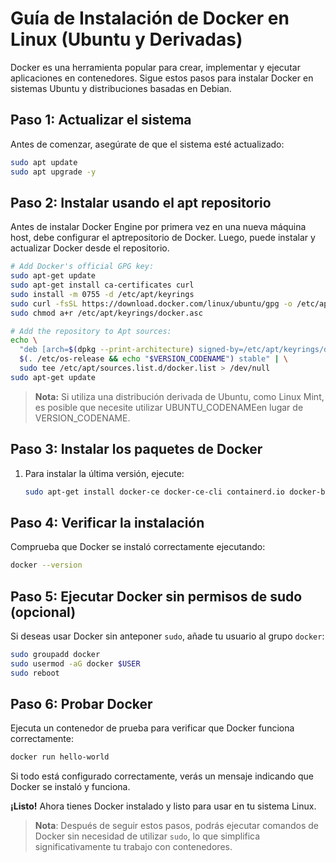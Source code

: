 # Guía de Instalación de Docker en Linux (Ubuntu y Derivadas)

Docker es una herramienta popular para crear, implementar y ejecutar aplicaciones en contenedores. Sigue estos pasos para instalar Docker en sistemas Ubuntu y distribuciones basadas en Debian.

## **Paso 1: Actualizar el sistema**
Antes de comenzar, asegúrate de que el sistema esté actualizado:

```bash
sudo apt update
sudo apt upgrade -y
```

## **Paso 2: Instalar usando el apt repositorio**

Antes de instalar Docker Engine por primera vez en una nueva máquina host, debe configurar el aptrepositorio de Docker. Luego, puede instalar y actualizar Docker desde el repositorio.

```bash
# Add Docker's official GPG key:
sudo apt-get update
sudo apt-get install ca-certificates curl
sudo install -m 0755 -d /etc/apt/keyrings
sudo curl -fsSL https://download.docker.com/linux/ubuntu/gpg -o /etc/apt/keyrings/docker.asc
sudo chmod a+r /etc/apt/keyrings/docker.asc

# Add the repository to Apt sources:
echo \
  "deb [arch=$(dpkg --print-architecture) signed-by=/etc/apt/keyrings/docker.asc] https://download.docker.com/linux/ubuntu \
  $(. /etc/os-release && echo "$VERSION_CODENAME") stable" | \
  sudo tee /etc/apt/sources.list.d/docker.list > /dev/null
sudo apt-get update
```
>**Nota:** Si utiliza una distribución derivada de Ubuntu, como Linux Mint, es posible que necesite utilizar UBUNTU_CODENAMEen lugar de VERSION_CODENAME.


## **Paso 3: Instalar los paquetes de Docker**
1. Para instalar la última versión, ejecute:


   ```bash
   sudo apt-get install docker-ce docker-ce-cli containerd.io docker-buildx-plugin docker-compose-plugin
   ```

 
## **Paso 4: Verificar la instalación**
Comprueba que Docker se instaló correctamente ejecutando:

```bash
docker --version
```

## **Paso 5: Ejecutar Docker sin permisos de sudo (opcional)**
Si deseas usar Docker sin anteponer `sudo`, añade tu usuario al grupo `docker`:

```bash
sudo groupadd docker
sudo usermod -aG docker $USER
sudo reboot
```


## **Paso 6: Probar Docker**
Ejecuta un contenedor de prueba para verificar que Docker funciona correctamente:

```bash
docker run hello-world
```

Si todo está configurado correctamente, verás un mensaje indicando que Docker se instaló y funciona.


**¡Listo!** Ahora tienes Docker instalado y listo para usar en tu sistema Linux.
> **Nota**: Después de seguir estos pasos, podrás ejecutar comandos de Docker sin necesidad de utilizar `sudo`, lo que simplifica significativamente tu trabajo con contenedores.